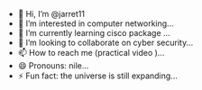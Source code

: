 - 👋 Hi, I’m @jarret11
- 👀 I’m interested in computer networking...
- 🌱 I’m currently learning cisco package ...
- 💞️ I’m looking to collaborate on cyber security...
- 📫 How to reach me (practical video )...
- 😄 Pronouns: nile...
- ⚡ Fun fact: the universe is still expanding...

<!---
jarret11/jarret11 is a ✨ special ✨ repository because its `README.md` (this file) appears on your GitHub profile.
You can click the Preview link to take a look at your changes.
--->
